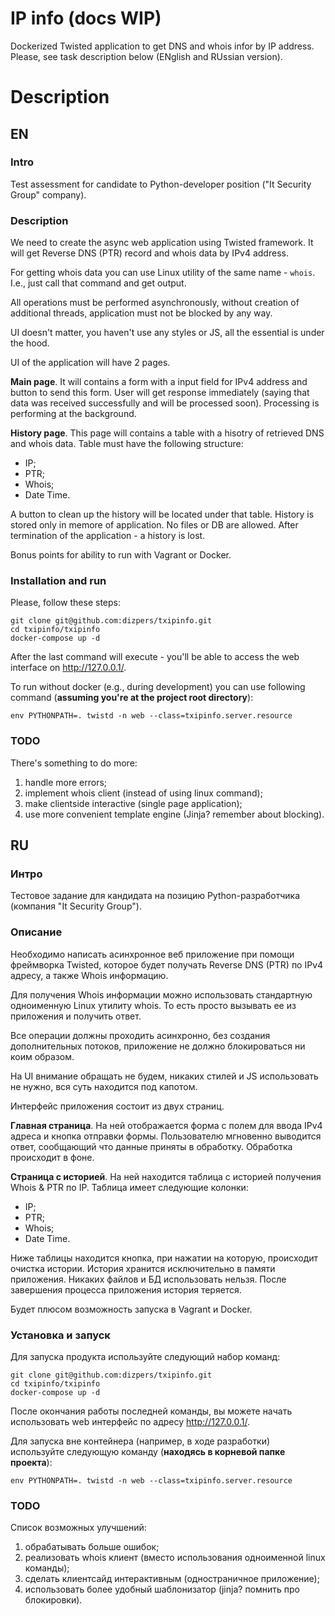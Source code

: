 # IP info (docs WIP)

Dockerized Twisted application to get DNS and whois infor by IP address. Please, see task description below (ENglish
and RUssian version).

# Description

## EN

### Intro

Test assessment for candidate to Python-developer position ("It Security Group" company).

### Description

We need to create the async web application using Twisted framework. It will get Reverse DNS (PTR) record and whois data
by IPv4 address.

For getting whois data you can use Linux utility of the same name - `whois`. I.e., just call that command and get output.

All operations must be performed asynchronously, without creation of additional threads, application must not be blocked
by any way.

UI doesn't matter, you haven't use any styles or JS, all the essential is under the hood.

UI of the application will have 2 pages.

**Main page**. It will contains a form with a input field for IPv4 address and button to send this form. User will get
response immediately (saying that data was received successfully and will be processed soon). Processing is performing
at the background.

**History page**. This page will contains a table with a hisotry of retrieved DNS and whois data. Table must have the
following structure:

* IP;
* PTR;
* Whois;
* Date Time.

A button to clean up the history will be located under that table. History is stored only in memore of application. No
files or DB are allowed. After termination of the application - a history is lost.

Bonus points for ability to run with Vagrant or Docker.

### Installation and run

Please, follow these steps:

```
git clone git@github.com:dizpers/txipinfo.git
cd txipinfo/txipinfo
docker-compose up -d
```

After the last command will execute - you'll be able to access the web interface on http://127.0.0.1/.

To run without docker (e.g., during development) you can use following command (**assuming you're at the project root
directory**):

```
env PYTHONPATH=. twistd -n web --class=txipinfo.server.resource
```

### TODO

There's something to do more:

1. handle more errors;
2. implement whois client (instead of using linux command);
3. make clientside interactive (single page application);
4. use more convenient template engine (Jinja? remember about blocking). 

## RU

### Интро

Тестовое задание для кандидата на позицию Python-разработчика (компания "It Security Group").

### Описание

Необходимо написать асинхронное веб приложение при помощи фреймворка Twisted, которое будет получать Reverse DNS (PTR) 
по IPv4 адресу, а также Whois информацию.

Для получения Whois информации можно использовать стандартную одноименную Linux утилиту whois. То есть просто вызывать 
ее из приложения и получить ответ.

Все операции должны проходить асинхронно, без создания дополнительных потоков, приложение не должно блокироваться ни 
коим образом.

На UI внимание обращать не будем, никаких стилей и JS использовать не нужно, вся суть находится под капотом.

Интерфейс приложения состоит из двух страниц.

**Главная страница**. На ней отображается форма с полем для ввода IPv4 адреса и кнопка отправки формы. Пользователю 
мгновенно выводится ответ, сообщающий что данные приняты в обработку. Обработка происходит в фоне.

**Страница с историей**. На ней находится таблица с историей получения Whois & PTR по IP. Таблица имеет следующие
колонки:

* IP;
* PTR;
* Whois;
* Date Time.

Ниже таблицы находится кнопка, при нажатии на которую, происходит очистка истории. История хранится исключительно в
памяти приложения. Никаких файлов и БД использовать нельзя. После завершения процесса приложения история теряется.

Будет плюсом возможность запуска в Vagrant и Docker.

### Установка и запуск

Для запуска продукта используйте следующий набор команд:

```
git clone git@github.com:dizpers/txipinfo.git
cd txipinfo/txipinfo
docker-compose up -d
```

После окончания работы последней команды, вы можете начать использовать web интерфейс по адресу http://127.0.0.1/.

Для запуска вне контейнера (например, в ходе разработки) используйте следующую команду (**находясь в корневой папке
проекта**):

```
env PYTHONPATH=. twistd -n web --class=txipinfo.server.resource
```

### TODO

Список возможных улучшений:

1. обрабатывать больше ошибок;
2. реализовать whois клиент (вместо использования одноименной linux команды);
3. сделать клиентсайд интерактивным (одностраничное приложение);
4. использовать более удобный шаблонизатор (jinja? помнить про блокировки).
